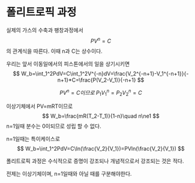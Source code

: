# 폴리트로픽 과정

실제의 가스의 수축과 팽창과정에서
$$
PV^n=C
$$
의 관계식을 따른다. 이때 n과 C는 상수이다. 

우리는 앞서 이동일에서의 피스톤에서의 일을 상기시키면
$$
W_b=\int_1^2PdV=C\int_1^2V^{-n}dV=\frac{V_2^{-n+1}-V_1^{-n+1}}{-n+1}*C=\frac{P(V_2-V_1)}{-n+1}
$$

$$
PV^n=C 이므로 \ P_1V_1^n=P_2V_2^n=C
$$

이상기체에서 PV=mRT이므로
$$
W_b=\frac{mR(T_2-T_1)}{1-n}\quad n\ne1
$$
n=1일때 분수는 0이되므로 성립 할 수 없다.

n=1일때는 특이케이스로 
$$
W_b=\int_1^2PdV=C\ln(\frac{V_2}{V_1})=PVln(\frac{V_2}{V_1})
$$


 폴리트로픽 과정은 수식적으로 증명이 강조되나 개념적으로서 강조되는 것은 적다.

전제는 이상기체이며, n=1일때와 아닐 때를 구분해야한다.